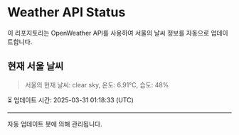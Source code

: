 
# Weather API Status

이 리포지토리는 OpenWeather API를 사용하여 서울의 날씨 정보를 자동으로 업데이트합니다.

## 현재 서울 날씨
> 서울의 현재 날씨: clear sky, 온도: 6.91°C, 습도: 48%

⏳ 업데이트 시간: 2025-03-31 01:18:33 (UTC)

---
자동 업데이트 봇에 의해 관리됩니다.
